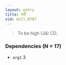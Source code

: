 ```yaml
---
layout: entry
title: མཐོ་
vid: Hill:0787
---
```

> To be high (Jä) CD\.


### Dependencies (N = 17)
* `arg1` 3
